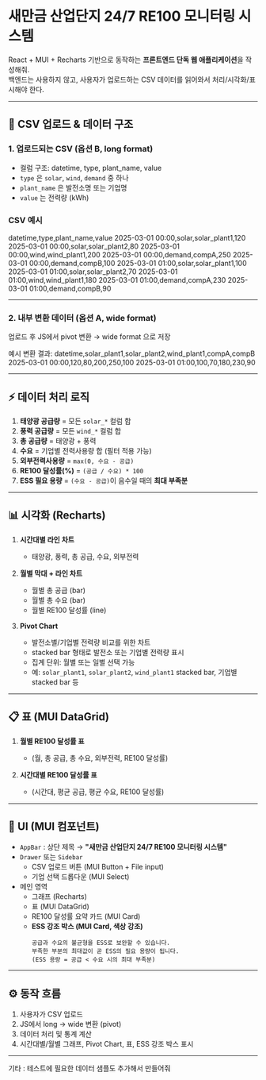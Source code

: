 # 새만금 산업단지 24/7 RE100 모니터링 시스템

React + MUI + Recharts 기반으로 동작하는 **프론트엔드 단독 웹 애플리케이션**을 작성해줘.  
백엔드는 사용하지 않고, 사용자가 업로드하는 CSV 데이터를 읽어와서 처리/시각화/표시해야 한다.

---

## 📂 CSV 업로드 & 데이터 구조

### 1. 업로드되는 CSV (옵션 B, long format)
- 컬럼 구조: datetime, type, plant_name, value
- `type` 은 `solar`, `wind`, `demand` 중 하나  
- `plant_name` 은 발전소명 또는 기업명  
- `value` 는 전력량 (kWh)

### CSV 예시
datetime,type,plant_name,value
2025-03-01 00:00,solar,solar_plant1,120
2025-03-01 00:00,solar,solar_plant2,80
2025-03-01 00:00,wind,wind_plant1,200
2025-03-01 00:00,demand,compA,250
2025-03-01 00:00,demand,compB,100
2025-03-01 01:00,solar,solar_plant1,100
2025-03-01 01:00,solar,solar_plant2,70
2025-03-01 01:00,wind,wind_plant1,180
2025-03-01 01:00,demand,compA,230
2025-03-01 01:00,demand,compB,90

---

### 2. 내부 변환 데이터 (옵션 A, wide format)
업로드 후 JS에서 pivot 변환 → wide format 으로 저장  

예시 변환 결과:
datetime,solar_plant1,solar_plant2,wind_plant1,compA,compB
2025-03-01 00:00,120,80,200,250,100
2025-03-01 01:00,100,70,180,230,90


---

## ⚡ 데이터 처리 로직

1. **태양광 공급량** = 모든 `solar_*` 컬럼 합  
2. **풍력 공급량** = 모든 `wind_*` 컬럼 합  
3. **총 공급량** = 태양광 + 풍력  
4. **수요** = 기업별 전력사용량 합 (필터 적용 가능)  
5. **외부전력사용량** = `max(0, 수요 - 공급)`  
6. **RE100 달성률(%)** = `(공급 / 수요) * 100`  
7. **ESS 필요 용량** = `(수요 - 공급)`이 음수일 때의 **최대 부족분**  

---

## 📊 시각화 (Recharts)

1. **시간대별 라인 차트**
   - 태양광, 풍력, 총 공급, 수요, 외부전력  

2. **월별 막대 + 라인 차트**
   - 월별 총 공급 (bar)
   - 월별 총 수요 (bar)
   - 월별 RE100 달성률 (line)


3. **Pivot Chart**
   - 발전소별/기업별 전력량 비교를 위한 차트
   - stacked bar 형태로 발전소 또는 기업별 전력량 표시
   - 집계 단위: 월별 또는 일별 선택 가능
   - 예: `solar_plant1`, `solar_plant2`, `wind_plant1` stacked bar, 기업별 stacked bar 등  


---

## 📋 표 (MUI DataGrid)

1. **월별 RE100 달성률 표**
   - (월, 총 공급, 총 수요, 외부전력, RE100 달성률)

2. **시간대별 RE100 달성률 표**
   - (시간대, 평균 공급, 평균 수요, RE100 달성률)

---

## 🎨 UI (MUI 컴포넌트)

- `AppBar` : 상단 제목 → **"새만금 산업단지 24/7 RE100 모니터링 시스템"**
- `Drawer` 또는 `Sidebar`
  - CSV 업로드 버튼 (MUI Button + File input)
  - 기업 선택 드롭다운 (MUI Select)
- 메인 영역
  - 그래프 (Recharts)
  - 표 (MUI DataGrid)
  - RE100 달성률 요약 카드 (MUI Card)
  - **ESS 강조 박스 (MUI Card, 색상 강조)**
    ```
    공급과 수요의 불균형을 ESS로 보완할 수 있습니다.
    부족한 부분의 최대값이 곧 ESS의 필요 용량이 됩니다.
    (ESS 용량 = 공급 < 수요 시의 최대 부족분)
    ```

---

## ⚙️ 동작 흐름

1. 사용자가 CSV 업로드  
2. JS에서 long → wide 변환 (pivot)  
3. 데이터 처리 및 통계 계산  
4. 시간대별/월별 그래프, Pivot Chart, 표, ESS 강조 박스 표시

---
기타 : 테스트에 필요한 데이터 샘플도 추가해서 만들어줘